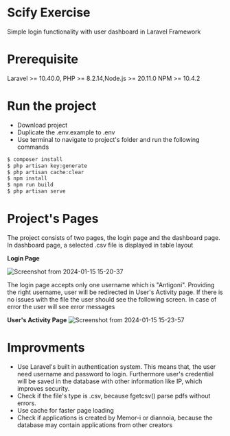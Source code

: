 # Scify Exercise

Simple login functionality with user dashboard in Laravel Framework

# Prerequisite
Laravel >= 10.40.0, PHP >= 8.2.14,Node.js >= 20.11.0 NPM >= 10.4.2

# Run the project
<ul>
    <li>Download project</li>
    <li>Duplicate the .env.example to .env</li>
    <li>Use terminal to navigate to project's folder and run the following commands</li>
</ul>

```bash
$ composer install
$ php artisan key:generate
$ php artisan cache:clear
$ npm install
$ npm run build
$ php artisan serve
```
# Project's Pages
The project consists of two pages, the login page and the dashboard page. In dashboard page, a selected .csv file is displayed in table layout

<b>Login Page</b>

![Screenshot from 2024-01-15 15-20-37](https://github.com/vagg-peer/scify-exercise/assets/58305936/6c983f34-f109-4be1-8cea-54b9e294bbb6)

The login page accepts only one username which is "Antigoni". Providing the right username, user will be redirected in User's Activity page. If there is no issues with the file the user should see the following screen. In case of error the user will see error messages

<b>User's Activity Page</b>
![Screenshot from 2024-01-15 15-23-57](https://github.com/vagg-peer/scify-exercise/assets/58305936/19ea70de-39ae-47f3-a649-59774a8c8781)

# Improvments
<ul>
    <li>Use Laravel's built in authentication system. This means that, the user need username and password to login. Furthermore user's credential will be saved in the database with other information like IP, which improves security. </li>
    <li>Check if the file's type is .csv, because fgetcsv() parse pdfs without errors.</li>
    <li>Use cache for faster page loading</li>
    <li>Check if applications is created by Memor-i or diannoia, because the database may contain applications from other creators</li>
</ul>


